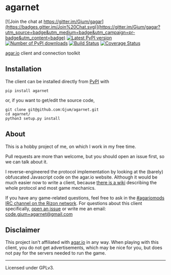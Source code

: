 agarnet
=======
[![Join the chat at https://gitter.im/Gjum/gagar](https://badges.gitter.im/Join%20Chat.svg)](https://gitter.im/Gjum/gagar?utm_source=badge&utm_medium=badge&utm_campaign=pr-badge&utm_content=badge)
[![Latest PyPI version](https://img.shields.io/pypi/v/agarnet.svg?style=flat)](https://pypi.python.org/pypi/agarnet/)
[![Number of PyPI downloads](https://img.shields.io/pypi/dm/agarnet.svg?style=flat)](https://pypi.python.org/pypi/agarnet/)
[![Build Status](https://travis-ci.org/Gjum/agarnet.svg)](https://travis-ci.org/Gjum/agarnet)
[![Coverage Status](https://coveralls.io/repos/Gjum/agarnet/badge.svg?branch=master&service=github)](https://coveralls.io/github/Gjum/agarnet?branch=master)

[agar.io](http://agar.io/) client and connection toolkit

Installation
------------
The client can be installed directly from [PyPI](https://pypi.python.org/pypi?name=agarnet&:action=display) with

    pip install agarnet

or, if you want to get/edit the source code,

    git clone git@github.com:Gjum/agarnet.git
    cd agarnet/
    python3 setup.py install

About
-----
This is a hobby project of me, on which I work in my free time.

Pull requests are more than welcome, but you should open an issue first, so we can talk about it.

I reverse-engineered the protocol implementation by looking at the (barely) obfuscated Javascript code on the agar.io website.
Although it would be much easier now to write a client, because [there is a wiki](http://agar.gcommer.com/) describing the whole protocol and most game mechanics.

If you have any game-related questions, feel free to ask in the [#agariomods IRC channel on the Rizon network](http://irc.lc/rizon/agariomods/CodeBlob@@@).
For questions about this client specifically, [open an issue](https://github.com/Gjum/agarnet/issues/new) or write me an email: [code.gjum+agarnet@gmail.com](mailto:code.gjum+agarnet@gmail.com)

Disclaimer
----------
This project isn't affiliated with [agar.io](http://agar.io/) in any way. When playing with this client, you do not get advertisements, which may be nice for you, but does not pay for the servers needed to run the game.

---

Licensed under GPLv3.
